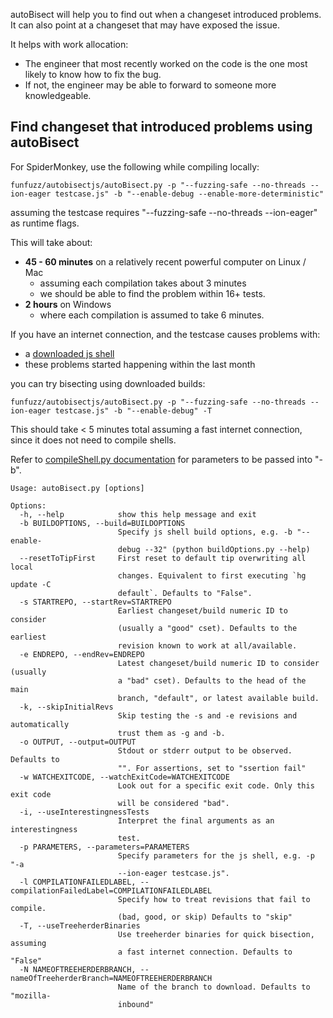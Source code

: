 autoBisect will help you to find out when a changeset introduced problems. It can also point at a changeset that may have exposed the issue.

It helps with work allocation:

* The engineer that most recently worked on the code is the one most likely to know how to fix the bug.
* If not, the engineer may be able to forward to someone more knowledgeable.

## Find changeset that introduced problems using autoBisect

For SpiderMonkey, use the following while compiling locally:

`funfuzz/autobisectjs/autoBisect.py -p "--fuzzing-safe --no-threads --ion-eager testcase.js" -b "--enable-debug --enable-more-deterministic"`

assuming the testcase requires "--fuzzing-safe --no-threads --ion-eager" as runtime flags.

This will take about:

* **45 - 60 minutes** on a relatively recent powerful computer on Linux / Mac
  * assuming each compilation takes about 3 minutes
  * we should be able to find the problem within 16+ tests.
* **2 hours** on Windows
  * where each compilation is assumed to take 6 minutes.

If you have an internet connection, and the testcase causes problems with:

* a [downloaded js shell](https://archive.mozilla.org/pub/mozilla.org/firefox/tinderbox-builds/mozilla-central-macosx64-debug/latest/jsshell-mac64.zip)
* these problems started happening within the last month

you can try bisecting using downloaded builds:

`funfuzz/autobisectjs/autoBisect.py -p "--fuzzing-safe --no-threads --ion-eager testcase.js" -b "--enable-debug" -T`

This should take < 5 minutes total assuming a fast internet connection, since it does not need to compile shells.

Refer to [compileShell.py documentation](../js/README.md) for parameters to be passed into "-b".

```
Usage: autoBisect.py [options]

Options:
  -h, --help            show this help message and exit
  -b BUILDOPTIONS, --build=BUILDOPTIONS
                        Specify js shell build options, e.g. -b "--enable-
                        debug --32" (python buildOptions.py --help)
  --resetToTipFirst     First reset to default tip overwriting all local
                        changes. Equivalent to first executing `hg update -C
                        default`. Defaults to "False".
  -s STARTREPO, --startRev=STARTREPO
                        Earliest changeset/build numeric ID to consider
                        (usually a "good" cset). Defaults to the earliest
                        revision known to work at all/available.
  -e ENDREPO, --endRev=ENDREPO
                        Latest changeset/build numeric ID to consider (usually
                        a "bad" cset). Defaults to the head of the main
                        branch, "default", or latest available build.
  -k, --skipInitialRevs
                        Skip testing the -s and -e revisions and automatically
                        trust them as -g and -b.
  -o OUTPUT, --output=OUTPUT
                        Stdout or stderr output to be observed. Defaults to
                        "". For assertions, set to "ssertion fail"
  -w WATCHEXITCODE, --watchExitCode=WATCHEXITCODE
                        Look out for a specific exit code. Only this exit code
                        will be considered "bad".
  -i, --useInterestingnessTests
                        Interpret the final arguments as an interestingness
                        test.
  -p PARAMETERS, --parameters=PARAMETERS
                        Specify parameters for the js shell, e.g. -p "-a
                        --ion-eager testcase.js".
  -l COMPILATIONFAILEDLABEL, --compilationFailedLabel=COMPILATIONFAILEDLABEL
                        Specify how to treat revisions that fail to compile.
                        (bad, good, or skip) Defaults to "skip"
  -T, --useTreeherderBinaries
                        Use treeherder binaries for quick bisection, assuming
                        a fast internet connection. Defaults to "False"
  -N NAMEOFTREEHERDERBRANCH, --nameOfTreeherderBranch=NAMEOFTREEHERDERBRANCH
                        Name of the branch to download. Defaults to "mozilla-
                        inbound"
```
